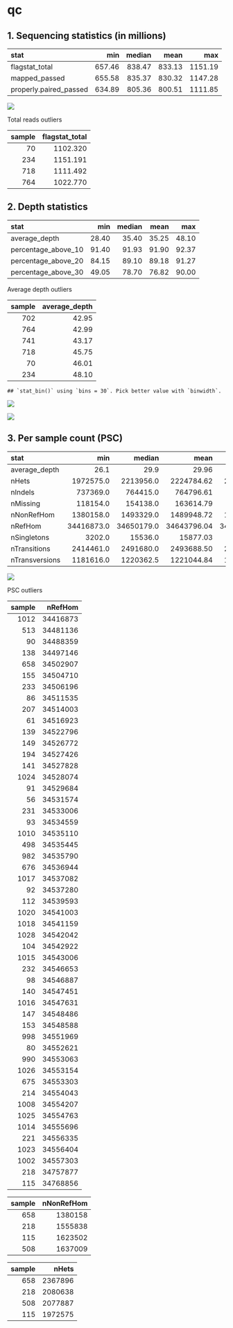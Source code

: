 qc
================

## 1. Sequencing statistics (in millions)

| stat                   |    min | median |   mean |     max |
|:-----------------------|-------:|-------:|-------:|--------:|
| flagstat_total         | 657.46 | 838.47 | 833.13 | 1151.19 |
| mapped_passed          | 655.58 | 835.37 | 830.32 | 1147.28 |
| properly.paired_passed | 634.89 | 805.36 | 800.51 | 1111.85 |

![](qc_files/figure-gfm/flagstat-1.png)<!-- -->

Total reads outliers

| sample | flagstat_total |
|-------:|---------------:|
|     70 |       1102.320 |
|    234 |       1151.191 |
|    718 |       1111.492 |
|    764 |       1022.770 |

<!-- ### Call rate -->
<!-- ```{r variant_missing_call_rate, echo=FALSE} -->
<!-- library(png) -->
<!-- img1_path <- "qc_files/figure-gfm/var_miss.png" -->
<!-- img1 <- readPNG(img1_path, native = TRUE, info = TRUE) -->
<!-- include_graphics(img1_path) -->
<!-- ``` -->
<!-- ```{r filtered_variant_missing_call_rate, echo=FALSE} -->
<!-- library(png) -->
<!-- img1_path <- "qc_files/figure-gfm/filtered_var_miss.png" -->
<!-- img1 <- readPNG(img1_path, native = TRUE, info = TRUE) -->
<!-- include_graphics(img1_path) -->
<!-- ``` -->
<!-- ```{r samples_missing_call_rate, echo=FALSE} -->
<!-- library(png) -->
<!-- img1_path <- "qc_files/figure-gfm/samples_miss.png" -->
<!-- img1 <- readPNG(img1_path, native = TRUE, info = TRUE) -->
<!-- include_graphics(img1_path) -->
<!-- ``` -->
<!-- ```{r filtered_samples_missing_call_rate, echo=FALSE} -->
<!-- library(png) -->
<!-- img1_path <- "qc_files/figure-gfm/filtered_samples_miss.png" -->
<!-- img1 <- readPNG(img1_path, native = TRUE, info = TRUE) -->
<!-- include_graphics(img1_path) -->
<!-- ``` -->
<!-- Call rate missing outliers  -->
<!-- ```{r echo=FALSE} -->
<!-- imiss <- fread('../output/plink_stats/plink.imiss') -->
<!-- colnames(imiss)[2] <- 'sample' -->
<!-- imiss_out <- imiss %>% select(sample,F_MISS) %>%  -->
<!--         filter(F_MISS %in% outlier(imiss$F_MISS)) %>% arrange(F_MISS) %>% -->
<!--   mutate(sample = as.numeric(factor(sample))) -->
<!-- kable(imiss_out)  -->
<!-- ``` -->

## 2. Depth statistics

| stat                |   min | median |  mean |   max |
|:--------------------|------:|-------:|------:|------:|
| average_depth       | 28.40 |  35.40 | 35.25 | 48.10 |
| percentage_above_10 | 91.40 |  91.93 | 91.90 | 92.37 |
| percentage_above_20 | 84.15 |  89.10 | 89.18 | 91.27 |
| percentage_above_30 | 49.05 |  78.70 | 76.82 | 90.00 |

Average depth outliers

| sample | average_depth |
|-------:|--------------:|
|    702 |         42.95 |
|    764 |         42.99 |
|    741 |         43.17 |
|    718 |         45.75 |
|     70 |         46.01 |
|    234 |         48.10 |

    ## `stat_bin()` using `bins = 30`. Pick better value with `binwidth`.

![](qc_files/figure-gfm/average_depth-1.png)<!-- -->

![](qc_files/figure-gfm/depth_intervals-1.png)<!-- -->

## 3. Per sample count (PSC)

| stat           |        min |     median |        mean |        max |
|:---------------|-----------:|-----------:|------------:|-----------:|
| average_depth  |       26.1 |       29.9 |       29.96 |       40.6 |
| nHets          |  1972575.0 |  2213956.0 |  2224784.62 |  2367896.0 |
| nIndels        |   737369.0 |   764415.0 |   764796.61 |   777759.0 |
| nMissing       |   118154.0 |   154138.0 |   163614.79 |   385948.0 |
| nNonRefHom     |  1380158.0 |  1493329.0 |  1489948.72 |  1637009.0 |
| nRefHom        | 34416873.0 | 34650179.0 | 34643796.04 | 34768856.0 |
| nSingletons    |     3202.0 |    15536.0 |    15877.03 |   123142.0 |
| nTransitions   |  2414461.0 |  2491680.0 |  2493688.50 |  2556378.0 |
| nTransversions |  1181616.0 |  1220362.5 |  1221044.84 |  1250840.0 |

![](qc_files/figure-gfm/psc-1.png)<!-- -->

PSC outliers

| sample |  nRefHom |
|-------:|---------:|
|   1012 | 34416873 |
|    513 | 34481136 |
|     90 | 34488359 |
|    138 | 34497146 |
|    658 | 34502907 |
|    155 | 34504710 |
|    233 | 34506196 |
|     86 | 34511535 |
|    207 | 34514003 |
|     61 | 34516923 |
|    139 | 34522796 |
|    149 | 34526772 |
|    194 | 34527426 |
|    141 | 34527828 |
|   1024 | 34528074 |
|     91 | 34529684 |
|     56 | 34531574 |
|    231 | 34533006 |
|     93 | 34534559 |
|   1010 | 34535110 |
|    498 | 34535445 |
|    982 | 34535790 |
|    676 | 34536944 |
|   1017 | 34537082 |
|     92 | 34537280 |
|    112 | 34539593 |
|   1020 | 34541003 |
|   1018 | 34541159 |
|   1028 | 34542042 |
|    104 | 34542922 |
|   1015 | 34543006 |
|    232 | 34546653 |
|     98 | 34546887 |
|    140 | 34547451 |
|   1016 | 34547631 |
|    147 | 34548486 |
|    153 | 34548588 |
|    998 | 34551969 |
|     80 | 34552621 |
|    990 | 34553063 |
|   1026 | 34553154 |
|    675 | 34553303 |
|    214 | 34554043 |
|   1008 | 34554207 |
|   1025 | 34554763 |
|   1014 | 34555696 |
|    221 | 34556335 |
|   1023 | 34556404 |
|   1002 | 34557303 |
|    218 | 34757877 |
|    115 | 34768856 |

| sample | nNonRefHom |
|-------:|-----------:|
|    658 |    1380158 |
|    218 |    1555838 |
|    115 |    1623502 |
|    508 |    1637009 |

| sample |   nHets |
|-------:|--------:|
|    658 | 2367896 |
|    218 | 2080638 |
|    508 | 2077887 |
|    115 | 1972575 |
